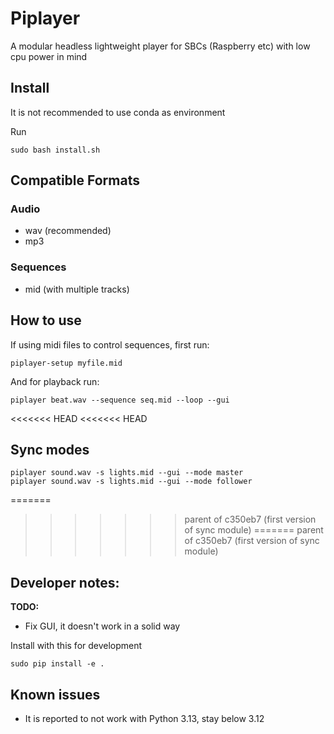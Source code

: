 # Piplayer
A modular headless lightweight player for SBCs (Raspberry etc) with low cpu power in mind


## Install

It is not recommended to use conda as environment

Run
```
sudo bash install.sh
```

## Compatible Formats

### Audio

- wav (recommended)
- mp3

### Sequences

- mid (with multiple tracks)


## How to use

If using midi files to control sequences, first run:

```
piplayer-setup myfile.mid
```

And for playback run:

```
piplayer beat.wav --sequence seq.mid --loop --gui
```

<<<<<<< HEAD
<<<<<<< HEAD
## Sync modes
```
piplayer sound.wav -s lights.mid --gui --mode master
piplayer sound.wav -s lights.mid --gui --mode follower
```

=======
>>>>>>> parent of c350eb7 (first version of sync module)
=======
>>>>>>> parent of c350eb7 (first version of sync module)
## Developer notes:

**TODO:**
- Fix GUI, it doesn't work in a solid way

Install with this for development
```
sudo pip install -e .
```

## Known issues
- It is reported to not work with Python 3.13, stay below 3.12